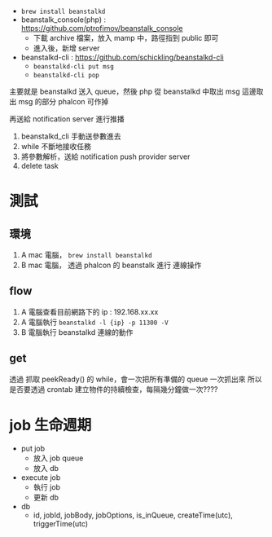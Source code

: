 - `brew install beanstalkd`
- beanstalk_console(php) : <https://github.com/ptrofimov/beanstalk_console>
	- 下載 archive 檔案，放入 mamp 中，路徑指到 public 即可
	- 進入後，新增 server
- beanstalkd-cli : <https://github.com/schickling/beanstalkd-cli>
	- `beanstalkd-cli put msg`
	- `beanstalkd-cli pop`
	
主要就是 beanstalkd 送入 queue，然後 php 從 beanstalkd 中取出 msg
這邊取出 msg 的部分 phalcon 可作掉

再送給 notification server 進行推播


1. beanstalkd_cli 手動送參數進去
2. while 不斷地接收任務
3. 將參數解析，送給 notification push provider server
4. delete task


# 測試

## 環境
1. A mac 電腦， `brew install beanstalkd`
2. B mac 電腦， 透過 phalcon 的 beanstalk 進行 連線操作

## flow

1. A 電腦查看目前網路下的 ip : 192.168.xx.xx
2. A 電腦執行 `beanstalkd -l {ip} -p 11300 -V`
3. B 電腦執行 beanstalkd 連線的動作

## get

透過 抓取 peekReady() 的 while，會一次把所有準備的 queue 一次抓出來
所以是否要透過 crontab 建立物件的持續檢查，每隔幾分鐘做一次????

# job 生命週期

- put job
	- 放入 job queue
	- 放入 db
- execute job
	- 執行 job
	- 更新 db
- db
	- id, jobId, jobBody, jobOptions, is_inQueue, createTime(utc), triggerTime(utc)